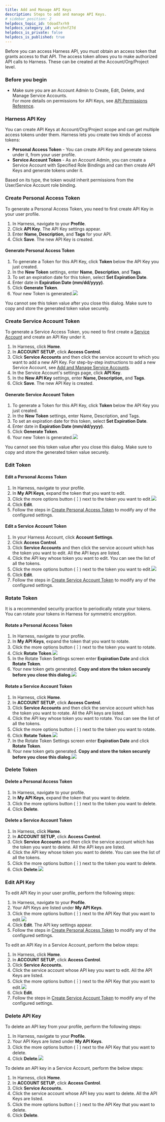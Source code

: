 ```yaml
---
title: Add and Manage API Keys
description: Steps to add and manage API Keys.
# sidebar_position: 2
helpdocs_topic_id: tdoad7xrh9
helpdocs_category_id: w4rzhnf27d
helpdocs_is_private: false
helpdocs_is_published: true
---
```


Before you can access Harness API, you must obtain an access token that grants access to that API. The access token allows you to make authorized API calls to Harness. These can be created at the Account/Org/Project level.

### Before you begin
* Make sure you are an Account Admin to Create, Edit, Delete, and Manage Service Accounts.  
For more details on permissions for API Keys, see [API Permissions Reference](../4_Role-Based-Access-Control/ref-access-management/api-permissions-reference.md).

### Harness API Key

You can create API Keys at Account/Org/Project scope and can get multiple access tokens under them. Harness lets you create two kinds of access tokens:

* **Personal Access Token** - You can create API Key and generate tokens under it, from your user profile.
* **Service Account Token** - As an Account Admin, you can create a Service Account with Specified Role Bindings and can then create API Keys and generate tokens under it.

Based on its type, the token would inherit permissions from the User/Service Account role binding.

### Create Personal Access Token

To generate a Personal Access Token, you need to first create API Key in your user profile.

1. In Harness, navigate to your **Profile**.
2. Click **API Key**. The API Key settings appear.
3. Enter **Name, Description,** and **Tags** for your API.
4. Click **Save**. The new API Key is created.

#### Generate Personal Access Token

1. To generate a Token for this API Key, click **Token** below the API Key you just created.
2. In the **New Token** settings, enter **Name**, **Description**, and **Tags**.
3. To set an expiration date for this token, select **Set Expiration Date**.
4. Enter date in **Expiration Date (mm/dd/yyyy)**.
5. Click **Generate Token**.
6. Your new Token is generated.![](./static/add-and-manage-api-keys-20.png)

You cannot see this token value after you close this dialog. Make sure to copy and store the generated token value securely.

### Create Service Account Token

To generate a Service Access Token, you need to first create a [Service Account](./6-add-and-manage-service-account.md) and create an API Key under it.

1. In Harness, click **Home**.
2. In **ACCOUNT SETUP**, click **Access Control**.
3. Click **Service Accounts** and then click the service account to which you want to add a new API Key. For step-by-step instructions to add a new Service Account, see [Add and Manage Service Accounts](./6-add-and-manage-service-account.md).
4. In the Service Account's settings page, click **API Key**.
5. In the **New API Key** settings, enter **Name, Description,** and **Tags**.
6. Click **Save**. The new API Key is created.

#### Generate Service Account Token

1. To generate a Token for this API Key, click **Token** below the API Key you just created.
2. In the **New Token** settings, enter Name, Description, and Tags.
3. To set an expiration date for this token, select **Set Expiration Date**.
4. Enter date in **Expiration Date (mm/dd/yyyy)**.
5. Click **Generate Token**.
6. Your new Token is generated.![](./static/add-and-manage-api-keys-21.png)

You cannot see this token value after you close this dialog. Make sure to copy and store the generated token value securely.

### Edit Token

#### Edit a Personal Access Token

1. In Harness, navigate to your profile.
2. In **My API Keys**, expand the token that you want to edit.
3. Click the more options button (**︙**) next to the token you want to edit.![](./static/add-and-manage-api-keys-22.png)
4. Click **Edit**.
5. Follow the steps in [Create Personal Access Token](#create-personal-access-token) to modify any of the configured settings.

#### Edit a Service Account Token

1. In your Harness Account, click **Account Settings**.
2. Click **Access Control**.
3. Click **Service Accounts** and then click the service account which has the token you want to edit. All the API keys are listed.
4. Click the API key whose token you want to edit. You can see the list of all the tokens.
5. Click the more options button (**︙**) next to the token you want to edit.![](./static/add-and-manage-api-keys-23.png)
6. Click **Edit**.
7. Follow the steps in [Create Service Account Token](#create-service-account-token) to modify any of the configured settings.

### Rotate Token

It is a recommended security practice to periodically rotate your tokens. You can rotate your tokens in Harness for symmetric encryption.

#### Rotate a Personal Access Token

1. In Harness, navigate to your profile.
2. In **My API Keys**, expand the token that you want to rotate.
3. Click the more options button (**︙**) next to the token you want to rotate.
4. Click **Rotate Token**.![](./static/add-and-manage-api-keys-24.png)
5. In the Rotate Token Settings screen enter **Expiration Date** and click **Rotate Token**.
6. Your new token gets generated. **Copy and store the token securely before you close this dialog.**![](./static/add-and-manage-api-keys-25.png)

#### Rotate a Service Account Token

1. In Harness, click **Home**.
2. In **ACCOUNT SETUP**, click **Access Control**.
3. Click **Service Accounts** and then click the service account which has the token you want to rotate. All the API keys are listed.
4. Click the API key whose token you want to rotate. You can see the list of all the tokens.
5. Click the more options button (**︙**) next to the token you want to rotate.
6. Click **Rotate Token**.![](./static/add-and-manage-api-keys-26.png)
7. In the Rotate Token Settings screen enter **Expiration Date** and click **Rotate Token**.
8. Your new token gets generated. **Copy and store the token securely before you close this dialog.**![](./static/add-and-manage-api-keys-27.png)

### Delete Token

#### Delete a Personal Access Token

1. In Harness, navigate to your profile.
2. In **My API Keys**, expand the token that you want to delete.
3. Click the more options button (**︙**) next to the token you want to delete.
4. Click **Delete**.

#### Delete a Service Account Token

1. In Harness, click **Home**.
2. In **ACCOUNT SETUP**, click **Access Control**.
3. Click **Service Accounts** and then click the service account which has the token you want to delete. All the API keys are listed.
4. Click the API key whose token you want to delete. You can see the list of all the tokens.
5. Click the more options button (**︙**) next to the token you want to delete.
6. Click **Delete**.![](./static/add-and-manage-api-keys-28.png)

### Edit API Key

To edit API Key in your user profile, perform the following steps:

1. In Harness, navigate to your **Profile**.
2. Your API Keys are listed under **My API Keys**.
3. Click the more options button (**︙**) next to the API Key that you want to edit.![](./static/add-and-manage-api-keys-29.png)
4. Click **Edit**. The API key settings appear.
5. Follow the steps in [Create Personal Access Token](#create-personal-access-token) to modify any of the configured settings.

To edit an API Key in a Service Account, perform the below steps:

1. In Harness, click **Home**.
2. In **ACCOUNT SETUP**, click **Access Control**.
3. Click **Service Accounts.**
4. Click the service account whose API key you want to edit. All the API Keys are listed.
5. Click the more options button (**︙**) next to the API Key that you want to edit.![](./static/add-and-manage-api-keys-30.png)
6. Click **Edit**.
7. Follow the steps in [Create Service Account Token](#create-service-account-token) to modify any of the configured settings.

### Delete API Key

To delete an API key from your profile, perform the following steps:

1. In Harness, navigate to your **Profile**.
2. Your API Keys are listed under **My API Keys**.
3. Click the more options button (**︙**) next to the API Key that you want to delete.
4. Click **Delete**.![](./static/add-and-manage-api-keys-31.png)

To delete an API key in a Service Account, perform the below steps:

1. In Harness, click **Home**.
2. In **ACCOUNT SETUP**, click **Access Control**.
3. Click **Service Accounts.**
4. Click the service account whose API key you want to delete. All the API Keys are listed.
5. Click the more options button (**︙**) next to the API Key that you want to delete.
6. Click **Delete**.

